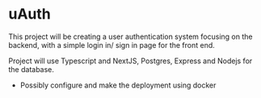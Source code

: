 # uAuth
This project will be creating a user authentication system focusing on the backend, with a simple login in/ sign in page for the front end.

Project will use Typescript and NextJS, Postgres, Express and Nodejs for the database. <br>
- Possibly configure and make the deployment using docker